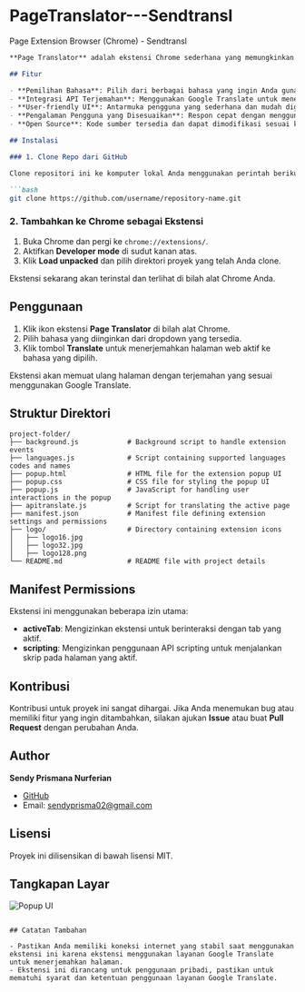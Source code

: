 # PageTranslator---Sendtransl
Page Extension Browser (Chrome) - Sendtransl

```markdown
**Page Translator** adalah ekstensi Chrome sederhana yang memungkinkan Anda menerjemahkan halaman web ke berbagai bahasa secara langsung dengan mudah. Ekstensi ini dibuat oleh **Sendy** untuk memudahkan pengguna dalam mengakses terjemahan halaman web tanpa perlu meninggalkan tab aktif mereka.

## Fitur

- **Pemilihan Bahasa**: Pilih dari berbagai bahasa yang ingin Anda gunakan untuk menerjemahkan halaman web.
- **Integrasi API Terjemahan**: Menggunakan Google Translate untuk menerjemahkan halaman dengan cepat.
- **User-friendly UI**: Antarmuka pengguna yang sederhana dan mudah digunakan.
- **Pengalaman Pengguna yang Disesuaikan**: Respon cepat dengan menggunakan tombol translate langsung dari popup ekstensi.
- **Open Source**: Kode sumber tersedia dan dapat dimodifikasi sesuai kebutuhan Anda.

## Instalasi

### 1. Clone Repo dari GitHub

Clone repositori ini ke komputer lokal Anda menggunakan perintah berikut:

```bash
git clone https://github.com/username/repository-name.git
```

### 2. Tambahkan ke Chrome sebagai Ekstensi

1. Buka Chrome dan pergi ke `chrome://extensions/`.
2. Aktifkan **Developer mode** di sudut kanan atas.
3. Klik **Load unpacked** dan pilih direktori proyek yang telah Anda clone.

Ekstensi sekarang akan terinstal dan terlihat di bilah alat Chrome Anda.

## Penggunaan

1. Klik ikon ekstensi **Page Translator** di bilah alat Chrome.
2. Pilih bahasa yang diinginkan dari dropdown yang tersedia.
3. Klik tombol **Translate** untuk menerjemahkan halaman web aktif ke bahasa yang dipilih.

Ekstensi akan memuat ulang halaman dengan terjemahan yang sesuai menggunakan Google Translate.

## Struktur Direktori

```plaintext
project-folder/
├── background.js            # Background script to handle extension events
├── languages.js             # Script containing supported languages codes and names
├── popup.html               # HTML file for the extension popup UI
├── popup.css                # CSS file for styling the popup UI
├── popup.js                 # JavaScript for handling user interactions in the popup
├── apitranslate.js          # Script for translating the active page
├── manifest.json            # Manifest file defining extension settings and permissions
├── logo/                    # Directory containing extension icons
│   ├── logo16.jpg
│   ├── logo32.jpg
│   ├── logo128.png
└── README.md                # README file with project details
```

## Manifest Permissions

Ekstensi ini menggunakan beberapa izin utama:

- **activeTab**: Mengizinkan ekstensi untuk berinteraksi dengan tab yang aktif.
- **scripting**: Mengizinkan penggunaan API scripting untuk menjalankan skrip pada halaman yang aktif.

## Kontribusi

Kontribusi untuk proyek ini sangat dihargai. Jika Anda menemukan bug atau memiliki fitur yang ingin ditambahkan, silakan ajukan **Issue** atau buat **Pull Request** dengan perubahan Anda.

## Author

**Sendy Prismana Nurferian**

- [GitHub](https://github.com/SendyPrismanaNurferian)
- Email: sendyprisma02@gmail.com

## Lisensi

Proyek ini dilisensikan di bawah lisensi MIT.

## Tangkapan Layar

![Popup UI](image.png)
```

## Catatan Tambahan

- Pastikan Anda memiliki koneksi internet yang stabil saat menggunakan ekstensi ini karena ekstensi menggunakan layanan Google Translate untuk menerjemahkan halaman.
- Ekstensi ini dirancang untuk penggunaan pribadi, pastikan untuk mematuhi syarat dan ketentuan penggunaan layanan Google Translate.
